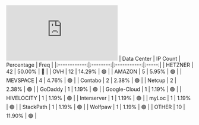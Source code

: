 ![Diagramm](https://github.com/obajay/StateSync-snapshots/blob/main/Projects/Aura/1/README.md)
| Data Center | IP Count | Percentage | Freq |
|:------------:|:--------:|:-----------:|:-----:|
| HETZNER | 42 | 50.00% | 🔴 |
| OVH | 12 | 14.29% | 🟢 |
| AMAZON | 5 | 5.95% | 🟢 |
| MEVSPACE | 4 | 4.76% | 🟢 |
| Contabo | 2 | 2.38% | 🟢 |
| Netcup | 2 | 2.38% | 🟢 |
| GoDaddy | 1 | 1.19% | 🟢 |
| Google-Cloud | 1 | 1.19% | 🟢 |
| HIVELOCITY | 1 | 1.19% | 🟢 |
| Interserver | 1 | 1.19% | 🟢 |
| myLoc | 1 | 1.19% | 🟢 |
| StackPath | 1 | 1.19% | 🟢 |
| Wolfpaw | 1 | 1.19% | 🟢 |
| OTHER | 10 | 11.90% | 🟢 |